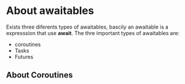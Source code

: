 # About awaitables

Exists three diferents types of awaitables, bascily an awaitable is a expresssion that use **await**. 
The thre important types of awaitables are:
* coroutines
* Tasks
* Futures

## About Coroutines
